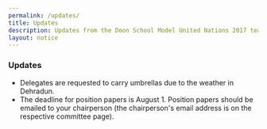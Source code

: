 ```yaml
---
permalink: /updates/
title: Updates
description: Updates from the Doon School Model United Nations 2017 team
layout: notice
---
```

### Updates

- Delegates are requested to carry umbrellas due to the weather in Dehradun.
- The deadline for position papers is August 1. Position papers should be emailed to your chairperson (the chairperson's email address is on the respective committee page).